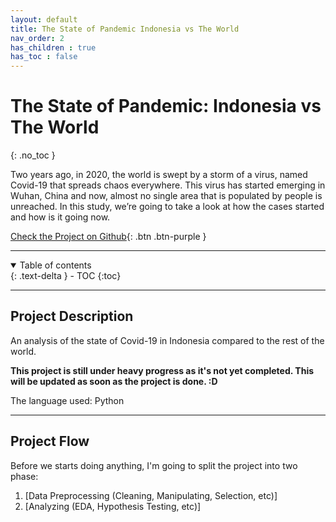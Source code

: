 ```yaml
---
layout: default
title: The State of Pandemic Indonesia vs The World
nav_order: 2
has_children : true
has_toc : false
---
```


# The State of Pandemic: Indonesia vs The World
{: .no_toc }

Two years ago, in 2020, the world is swept by a storm of a virus, named Covid-19 that spreads chaos everywhere. This virus has started emerging in Wuhan, China and now, almost no single area that is populated by people is unreached. In this study, we’re going to take a look at how the cases started and how is it going now.

[Check the Project on Github](https://github.com/muhamadridhomm/portfolio-projects/tree/main/projects/pandemic_indonesia_vs_world){: .btn .btn-purple }

---

<details open markdown="block">
  <summary>
    Table of contents
  </summary>
  {: .text-delta }
- TOC
{:toc}
</details>

---

## Project Description

An analysis of the state of Covid-19 in Indonesia compared to the rest of the world.

**This project is still under heavy progress as it's not yet completed. This will be updated as soon as the project is done. :D**

The language used: Python


---

## Project Flow

Before we starts doing anything, I'm going to split the project into two phase:

1. [Data Preprocessing (Cleaning, Manipulating, Selection, etc)]
2. [Analyzing (EDA, Hypothesis Testing, etc)]
